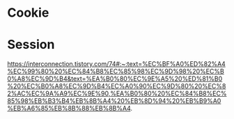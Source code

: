 # Cookie

# Session

https://interconnection.tistory.com/74#:~:text=%EC%BF%A0%ED%82%A4%EC%99%80%20%EC%84%B8%EC%85%98%EC%9D%98%20%EC%B0%A8%EC%9D%B4&text=%EA%B0%80%EC%9E%A5%20%ED%81%B0%20%EC%B0%A8%EC%9D%B4%EC%A0%90%EC%9D%80%20%EC%82%AC%EC%9A%A9%EC%9E%90,%EA%B0%80%20%EC%84%B8%EC%85%98%EB%B3%B4%EB%8B%A4%20%EB%8D%94%20%EB%B9%A0%EB%A6%85%EB%8B%88%EB%8B%A4.
